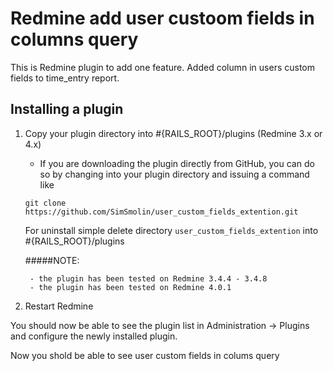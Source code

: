 # Redmine add user custoom fields in columns query 

This is Redmine plugin to add one feature. Added column in users custom fields to time_entry report.

## Installing a plugin

1. Copy your plugin directory into #{RAILS_ROOT}/plugins (Redmine 3.x or 4.x) 
   * If you are downloading the plugin directly from GitHub, you can do so by changing into your plugin directory and issuing a command like 

    ```
    git clone https://github.com/SimSmolin/user_custom_fields_extention.git
    ```
    For uninstall simple delete directory ```user_custom_fields_extention``` into #{RAILS_ROOT}/plugins 

    #####NOTE: 
   
        - the plugin has been tested on Redmine 3.4.4 - 3.4.8 
        - the plugin has been tested on Redmine 4.0.1 

2. Restart Redmine

You should now be able to see the plugin list in Administration -> Plugins and configure the newly installed plugin.

Now you shold be able to see user custom fields in colums query  


